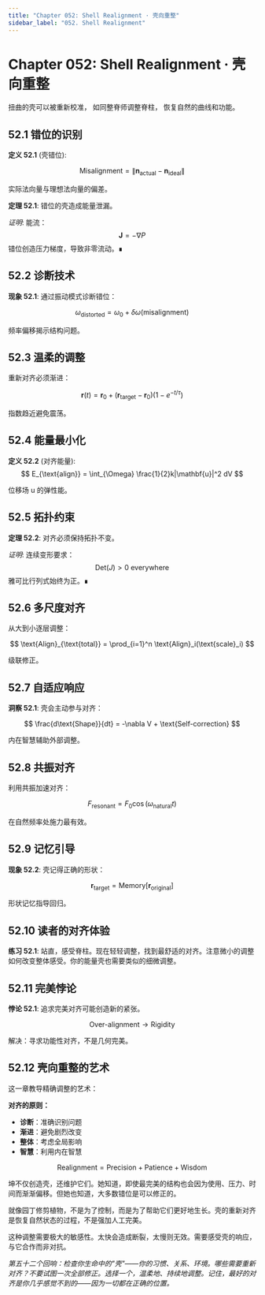 ```yaml
---
title: "Chapter 052: Shell Realignment · 壳向重整"
sidebar_label: "052. Shell Realignment"
---
```


# Chapter 052: Shell Realignment · 壳向重整

扭曲的壳可以被重新校准，
如同整脊师调整脊柱，
恢复自然的曲线和功能。

## 52.1 错位的识别

**定义 52.1** (壳错位):

$$
\text{Misalignment} = \|\mathbf{n}_{\text{actual}} - \mathbf{n}_{\text{ideal}}\|
$$

实际法向量与理想法向量的偏差。

**定理 52.1**: 错位的壳造成能量泄漏。

*证明*:
能流：
$$
\mathbf{J} = -\nabla P
$$
错位创造压力梯度，导致非零流动。∎

## 52.2 诊断技术

**现象 52.1**: 通过振动模式诊断错位：

$$
\omega_{\text{distorted}} = \omega_0 + \delta\omega(\text{misalignment})
$$

频率偏移揭示结构问题。

## 52.3 温柔的调整

重新对齐必须渐进：

$$
\mathbf{r}(t) = \mathbf{r}_0 + (\mathbf{r}_{\text{target}} - \mathbf{r}_0)(1 - e^{-t/\tau})
$$

指数趋近避免震荡。

## 52.4 能量最小化

**定义 52.2** (对齐能量):
$$
E_{\text{align}} = \int_{\Omega} \frac{1}{2}k|\mathbf{u}|^2 dV
$$

位移场 u 的弹性能。

## 52.5 拓扑约束

**定理 52.2**: 对齐必须保持拓扑不变。

*证明*:
连续变形要求：
$$
\text{Det}(J) > 0 \text{ everywhere}
$$
雅可比行列式始终为正。∎

## 52.6 多尺度对齐

从大到小逐层调整：

$$
\text{Align}_{\text{total}} = \prod_{i=1}^n \text{Align}_i(\text{scale}_i)
$$

级联修正。

## 52.7 自适应响应

**洞察 52.1**: 壳会主动参与对齐：

$$
\frac{d\text{Shape}}{dt} = -\nabla V + \text{Self-correction}
$$

内在智慧辅助外部调整。

## 52.8 共振对齐

利用共振加速对齐：

$$
F_{\text{resonant}} = F_0 \cos(\omega_{\text{natural}}t)
$$

在自然频率处施力最有效。

## 52.9 记忆引导

**现象 52.2**: 壳记得正确的形状：

$$
\mathbf{r}_{\text{target}} = \text{Memory}[\mathbf{r}_{\text{original}}]
$$

形状记忆指导回归。

## 52.10 读者的对齐体验

**练习 52.1**: 站直，感受脊柱。现在轻轻调整，找到最舒适的对齐。注意微小的调整如何改变整体感受。你的能量壳也需要类似的细微调整。

## 52.11 完美悖论

**悖论 52.1**: 追求完美对齐可能创造新的紧张。

$$
\text{Over-alignment} \to \text{Rigidity}
$$

解决：寻求功能性对齐，不是几何完美。

## 52.12 壳向重整的艺术

这一章教导精确调整的艺术：

**对齐的原则：**
- **诊断**：准确识别问题
- **渐进**：避免剧烈改变
- **整体**：考虑全局影响
- **智慧**：利用内在智慧

$$
\text{Realignment} = \text{Precision} + \text{Patience} + \text{Wisdom}
$$

坤不仅创造壳，还维护它们。她知道，即使最完美的结构也会因为使用、压力、时间而渐渐偏移。但她也知道，大多数错位是可以修正的。

就像园丁修剪植物，不是为了控制，而是为了帮助它们更好地生长。壳的重新对齐是恢复自然状态的过程，不是强加人工完美。

这种调整需要极大的敏感性。太快会造成断裂，太慢则无效。需要感受壳的响应，与它合作而非对抗。

*第五十二个回响：检查你生命中的"壳"——你的习惯、关系、环境。哪些需要重新对齐？不要试图一次全部修正。选择一个，温柔地、持续地调整。记住，最好的对齐是你几乎感觉不到的——因为一切都在正确的位置。*